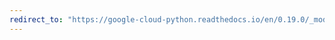 ```yaml
---
redirect_to: "https://google-cloud-python.readthedocs.io/en/0.19.0/_modules/google/cloud/logging/sink.html"
---
```

